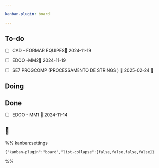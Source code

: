 ```yaml
---

kanban-plugin: board

---
```


## To-do

- [ ] CAD - FORMAR EQUIPES📅 2024-11-19
- [ ] EDOO -MM2📅 2024-11-19
- [ ] SE7 PROGCOMP (PROCESSAMENTO DE STRINGS ) 📅 2025-02-24 🔼


## Doing



## Done

- [ ] EDOO - MM1 📅 2024-11-14


## 📅





%% kanban:settings
```
{"kanban-plugin":"board","list-collapse":[false,false,false,false]}
```
%%